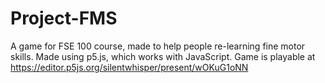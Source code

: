 # Project-FMS
A game for FSE 100 course, made to help people re-learning fine motor skills.
Made using p5.js, which works with JavaScript.
Game is playable at https://editor.p5js.org/silentwhisper/present/wOKuG1oNN
